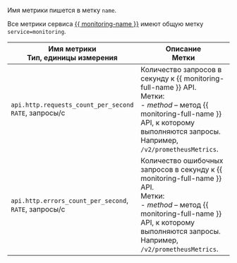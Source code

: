 Имя метрики пишется в метку `name`.

Все метрики сервиса [{{ monitoring-name }}](../../../monitoring/) имеют общую метку `service=monitoring`.

Имя метрики<br/>Тип, единицы измерения | Описание<br/>Метки
-------------------------------------- | ------------------
`api.http.requests_count_per_second`<br/>`RATE`, запросы/с | Количество запросов в секунду к {{ monitoring-full-name }} API. <br/>Метки:<br/>- *method* – метод {{ monitoring-full-name }} API, к которому выполняются запросы. Например, `/v2/prometheusMetrics`.
`api.http.errors_count_per_second`, <br/>`RATE`, запросы/с | Количество ошибочных запросов в секунду к {{ monitoring-full-name }} API. <br/>Метки:<br/>- *method* – метод {{ monitoring-full-name }} API, к которому выполняются запросы. Например, `/v2/prometheusMetrics`.
